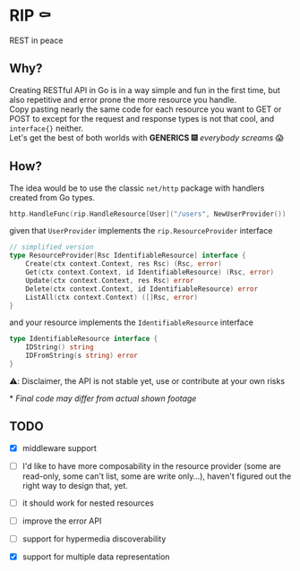 # RIP ⚰

REST in peace

## Why?

Creating RESTful API in Go is in a way simple and fun in the first time, but also repetitive and error prone the more resource you handle.  
Copy pasting nearly the same code for each resource you want to GET or POST to except for the request and response types is not that cool, and `interface{}` neither.  
Let's get the best of both worlds with **GENERICS** 🎆 *everybody screams* 😱  

## How?

The idea would be to use the classic `net/http` package with handlers created from Go types.

```go
http.HandleFunc(rip.HandleResource[User]("/users", NewUserProvider())
```

given that `UserProvider` implements the `rip.ResourceProvider` interface

```go
// simplified version
type ResourceProvider[Rsc IdentifiableResource] interface {
	Create(ctx context.Context, res Rsc) (Rsc, error)
	Get(ctx context.Context, id IdentifiableResource) (Rsc, error)
	Update(ctx context.Context, res Rsc) error
	Delete(ctx context.Context, id IdentifiableResource) error
	ListAll(ctx context.Context) ([]Rsc, error)
}
```

and your resource implements the `IdentifiableResource` interface

```go
type IdentifiableResource interface {
	IDString() string
	IDFromString(s string) error
}
```

⚠️: Disclaimer, the API is not stable yet, use or contribute at your own risks


\* *Final code may differ from actual shown footage*

## TODO

- [x] middleware support
- [ ] I'd like to have more composability in the resource provider (some are read-only, some can't list, some are write only…), haven't figured out the right way to design that, yet.
- [ ] it should work for nested resources
- [ ] improve the error API
- [ ] support for hypermedia discoverability
- [x] support for multiple data representation


